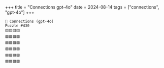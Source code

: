+++
title = "Connections gpt-4o"
date = 2024-08-14
tags = ["connections", "gpt-4o"]
+++

```text
🤖 Connections (gpt-4o) 
Puzzle #430
🟨🟨🟨🟨
🟩🟩🟩🟩
🟦🟪🟪🟪
🟪🟦🟪🟪
🟦🟪🟦🟪
🟦🟦🟪🟪
```

